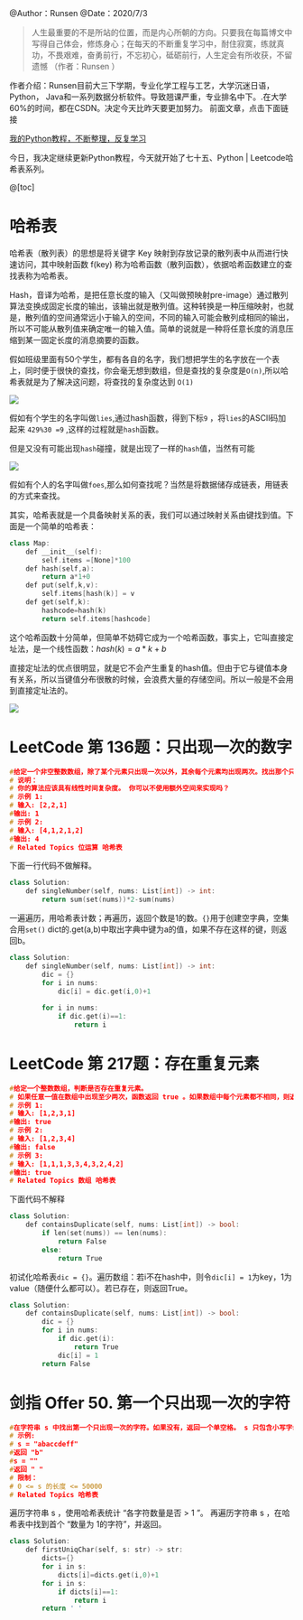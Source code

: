 ﻿@Author：Runsen
@Date：2020/7/3

> 人生最重要的不是所站的位置，而是内心所朝的方向。只要我在每篇博文中写得自己体会，修炼身心；在每天的不断重复学习中，耐住寂寞，练就真功，不畏艰难，奋勇前行，不忘初心，砥砺前行，人生定会有所收获，不留遗憾 （作者：Runsen ）



作者介绍：Runsen目前大三下学期，专业化学工程与工艺，大学沉迷日语，Python， Java和一系列数据分析软件。导致翘课严重，专业排名中下。.在大学60%的时间，都在CSDN。决定今天比昨天要更加努力。
前面文章，点击下面链接

[我的Python教程，不断整理，反复学习](https://maoli.blog.csdn.net/article/details/106162925)

今日，我决定继续更新Python教程，今天就开始了七十五、Python | Leetcode哈希表系列。

@[toc]



# 哈希表

哈希表（散列表）的思想是将关键字 Key 映射到存放记录的散列表中从而进行快速访问，其中映射函数 f(key) 称为哈希函数（散列函数），依据哈希函数建立的查找表称为哈希表。

Hash，音译为哈希，是把任意长度的输入（又叫做预映射pre-image）通过散列算法变换成固定长度的输出，该输出就是散列值。这种转换是一种压缩映射，也就是，散列值的空间通常远小于输入的空间，不同的输入可能会散列成相同的输出，所以不可能从散列值来确定唯一的输入值。简单的说就是一种将任意长度的消息压缩到某一固定长度的消息摘要的函数。


假如班级里面有50个学生，都有各自的名字，我们想把学生的名字放在一个表上，同时便于很快的查找，你会毫无想到数组，但是查找的复杂度是`O(n)`,所以哈希表就是为了解决这问题，将查找的复杂度达到 `O(1)`

![](https://img-blog.csdnimg.cn/20190319091629943.png)




假如有个学生的名字叫做`lies`,通过hash函数，得到下标`9` ，将`lies`的ASCII码加起来 `429%30 =9` ,这样的过程就是`hash`函数。

但是又没有可能出现`hash`碰撞，就是出现了一样的`hash`值，当然有可能


![](https://img-blog.csdnimg.cn/20190319091548415.png)


假如有个人的名字叫做`foes`,那么如何查找呢？当然是将数据储存成链表，用链表的方式来查找。



其实，哈希表就是一个具备映射关系的表，我们可以通过映射关系由键找到值。下面是一个简单的哈希表：

```cpp
class Map:
    def __init__(self):
        self.items =[None]*100
    def hash(self,a):
        return a*1+0
    def put(self,k,v):
        self.items[hash(k)] = v
    def get(self,k):
        hashcode=hash(k)
        return self.items[hashcode]
```


这个哈希函数十分简单，但简单不妨碍它成为一个哈希函数，事实上，它叫直接定址法，是一个线性函数：$hash(k)= a*k+b$

直接定址法的优点很明显，就是它不会产生重复的hash值。但由于它与键值本身有关系，所以当键值分布很散的时候，会浪费大量的存储空间。所以一般是不会用到直接定址法的。




![](https://img-blog.csdnimg.cn/20200703231235952.png)

# LeetCode 第 136题：只出现一次的数字



```cpp
#给定一个非空整数数组，除了某个元素只出现一次以外，其余每个元素均出现两次。找出那个只出现了一次的元素。 
# 说明： 
# 你的算法应该具有线性时间复杂度。 你可以不使用额外空间来实现吗？ 
# 示例 1: 
# 输入: [2,2,1]
#输出: 1
# 示例 2: 
# 输入: [4,1,2,1,2]
#输出: 4 
# Related Topics 位运算 哈希表
```


下面一行代码不做解释。
```cpp
class Solution:
    def singleNumber(self, nums: List[int]) -> int:
        return sum(set(nums))*2-sum(nums)

```
一遍遍历，用哈希表计数；再遍历，返回个数是1的数。`{}`用于创建空字典，空集合用`set()`
dict的.get(a,b)中取出字典中键为a的值，如果不存在这样的键，则返回b。



```cpp
class Solution:
    def singleNumber(self, nums: List[int]) -> int:
        dic = {}
        for i in nums:
            dic[i] = dic.get(i,0)+1
            
        for i in nums:
            if dic.get(i)==1:
                return i
```


# LeetCode 第 217题：存在重复元素



```cpp
#给定一个整数数组，判断是否存在重复元素。 
# 如果任意一值在数组中出现至少两次，函数返回 true 。如果数组中每个元素都不相同，则返回 false 。 
# 示例 1: 
# 输入: [1,2,3,1]
#输出: true 
# 示例 2: 
# 输入: [1,2,3,4]
#输出: false 
# 示例 3: 
# 输入: [1,1,1,3,3,4,3,2,4,2]
#输出: true 
# Related Topics 数组 哈希表
```

下面代码不解释
```cpp
class Solution:
    def containsDuplicate(self, nums: List[int]) -> bool:
        if len(set(nums)) == len(nums):
            return False
        else: 
            return True
```

初试化哈希表`dic = {}`。遍历数组：若i不在hash中，则令`dic[i] = 1`为key，1为value（随便什么都可以）。若已存在，则返回True。


```cpp
class Solution:
    def containsDuplicate(self, nums: List[int]) -> bool:
        dic = {}
        for i in nums:
            if dic.get(i):
                return True
            dic[i] = 1
        return False
```


# 剑指 Offer 50. 第一个只出现一次的字符



```cpp
#在字符串 s 中找出第一个只出现一次的字符。如果没有，返回一个单空格。 s 只包含小写字母。 
# 示例: 
# s = "abaccdeff"
#返回 "b"
#s = "" 
#返回 " "
# 限制： 
# 0 <= s 的长度 <= 50000 
# Related Topics 哈希表
```


遍历字符串 s ，使用哈希表统计 “各字符数量是否 > 1 ”。
再遍历字符串 s ，在哈希表中找到首个 “数量为 1的字符”，并返回。


```cpp
class Solution:
    def firstUniqChar(self, s: str) -> str:
        dicts={}
        for i in s:
            dicts[i]=dicts.get(i,0)+1
        for i in s:
            if dicts[i]==1:
                return i
        return ' '
```

